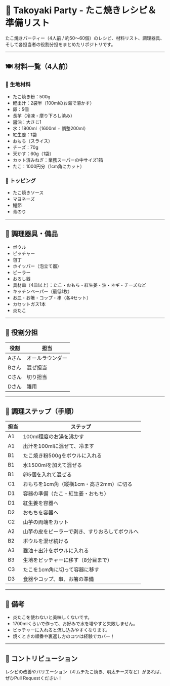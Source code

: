 # 🐙 Takoyaki Party - たこ焼きレシピ＆準備リスト

たこ焼きパーティー（4人前 / 約50〜60個）のレシピ、材料リスト、調理器具、そして各担当者の役割分担をまとめたリポジトリです。

---

## 🍽️ 材料一覧（4人前）

### 🔹 生地材料
- たこ焼き粉：500g
- 鰹出汁：2袋半（100mlのお湯で溶かす）
- 卵：5個
- 長芋（冷凍・摩り下ろし済み）
- 醤油：大さじ1
- 水：1800ml（1600ml + 調整200ml）
- 紅生姜：1袋
- おもち（スライス）
- チーズ：70g
- 天かす：60g（1袋）
- カット済みねぎ：業務スーパーの中サイズ1箱
- たこ：1000円分（1cm角にカット）

### 🔹 トッピング
- たこ焼きソース
- マヨネーズ
- 鰹節
- 青のり

---

## 🧰 調理器具・備品

- ボウル
- ピッチャー
- 包丁
- ホイッパー（泡立て器）
- ピーラー
- おろし器
- 具材皿（4皿以上）：たこ・おもち・紅生姜・油・ネギ・チーズなど
- キッチンペーパー（最低1枚）
- お皿・お箸・コップ・串（各4セット）
- カセットガス1本
- 炎たこ

---

## 👥 役割分担

| 役割 | 担当 |
|------|------|
| Aさん | オールラウンダー |
| Bさん | 混ぜ担当 |
| Cさん | 切り担当 |
| Dさん | 雑用 |

---

## 🧾 調理ステップ（手順）

| 担当 | ステップ |
|------|---------|
| A1 | 100ml程度のお湯を沸かす |
| A1 | 出汁を100mlに混ぜて、冷ます |
| B1 | たこ焼き粉500gをボウルに入れる |
| B1 | 水1500mlを加えて混ぜる |
| B1 | 卵5個を入れて混ぜる |
| C1 | おもちを1cm角（縦横1cm・高さ2mm）に切る |
| D1 | 容器の準備（たこ・紅生姜・おもち） |
| D1 | 紅生姜を容器へ |
| D2 | おもちを容器へ |
| C2 | 山芋の両端をカット |
| A2 | 山芋の皮をピーラーで剥き、すりおろしてボウルへ |
| B2 | ボウルを混ぜ続ける |
| A3 | 醤油＋出汁をボウルに入れる |
| B3 | 生地をピッチャーに移す（8分目まで） |
| C3 | たこを1cm角に切って容器に移す |
| D3 | 食器やコップ、串、お箸の準備 |

---

## 📝 備考
- 炎たこを使わないと美味しくないです。
- 1700mlくらいで作って、お好みで水を増やすと失敗しません。
- ピッチャーに入れると流し込みやすくなります。
- 焼くときの順番や裏返し方のコツは経験でカバー！

---

## 🙌 コントリビューション

レシピの改善やバリエーション（キムチたこ焼き、明太チーズなど）があれば、ぜひPull Requestください！

